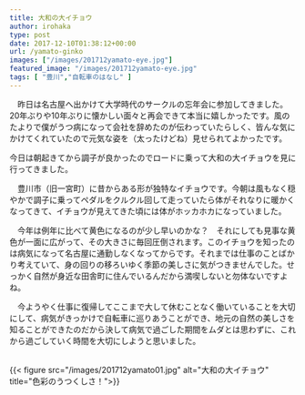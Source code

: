 ```yaml
---
title: 大和の大イチョウ
author: irohaka
type: post
date: 2017-12-10T01:38:12+00:00
url: /yamato-ginko
images: ["/images/201712yamato-eye.jpg"]
featured_image: "/images/201712yamato-eye.jpg"
tags: [ "豊川","自転車のはなし" ]
---
```


　昨日は名古屋へ出かけて大学時代のサークルの忘年会に参加してきました。20年ぶりや10年ぶりに懐かしい面々と再会できて本当に嬉しかったです。風のたよりで僕がうつ病になって会社を辞めたのが伝わっていたらしく、皆んな気にかけてくれていたので元気な姿を（太ったけどね）見せられてよかったです。
  
今日は朝起きてから調子が良かったのでロードに乗って大和の大イチョウを見に行ってきました。
  
　豊川市（旧一宮町）に昔からある形が独特なイチョウです。今朝は風もなく穏やかで調子に乗ってペダルをクルクル回して走っていたら体がそれなりに暖かくなってきて、イチョウが見えてきた頃には体がホッカホカになっていました。  
   
　今年は例年に比べて黄色になるのが少し早いのかな？　それにしても見事な黄色が一面に広がって、その大きさに毎回圧倒されます。このイチョウを知ったのは病気になって名古屋に通勤しなくなってからです。それまでは仕事のことばかり考えていて、身の回りの移ろいゆく季節の美しさに気がつきませんでした。せっかく自然が身近な田舎町に住んでいるんだから満喫しないと勿体ないですよね。  
    
　今ようやく仕事に復帰してここまで大して休むことなく働いていることを大切にして、病気がきっかけで自転車に巡りあうことができ、地元の自然の美しさを知ることができたのだから決して病気で過ごした期間をムダとは思わずに、これから過ごしていく時間を大切にしようと思いました。  
<br>
  
  

{{< figure src="/images/201712yamato01.jpg" alt="大和の大イチョウ" title="色彩のうつくしさ！">}}

